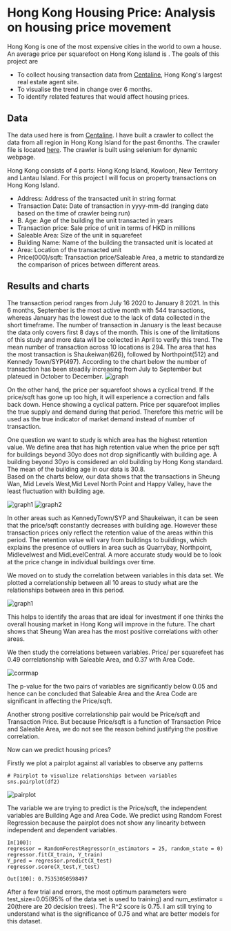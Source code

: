 
# Hong Kong Housing Price: Analysis on housing price movement

Hong Kong is one of the most expensive cities in the world to own a house. An average price per squarefoot on Hong Kong island is . The goals of this project are 
* To collect housing transaction data from [Centaline](http://www1.centadata.com/ephome.aspx), Hong Kong's largest real estate agent site. 
* To visualise the trend in change over 6 months.
* To identify related features that would affect housing prices.

## Data 
The data used here is from [Centaline](http://www1.centadata.com/ephome.aspx). 
I have built a crawler to collect the data from all region in Hong Kong Island for the past 6months. The crawler file is located [here](https://github.com/Kirsteenng/Data-Science/blob/master/Hong%20Kong%20House%20Price/data/crawler.py). The crawler is built using selenium for dynamic webpage.

Hong Kong consists of 4 parts: Hong Kong Island, Kowloon, New Territory and Lantau Island.  For this project I will focus on property transactions on Hong Kong Island.

* Address: Address of the transacted unit in string format
* Transaction Date: Date of transaction in yyyy-mm-dd (ranging date based on the time of crawler being run)
* B. Age: Age of the building the unit transacted in years
* Transaction price: Sale price of unit in terms of HKD in millions
* Saleable Area: Size of the unit in squarefeet
* Building Name: Name of the building the transacted unit is located at
* Area: Location of the transacted unit
* Price(000)/sqft: Transaction price/Saleable Area, a metric to standardize the comparison of prices between different areas.

## Results and charts
The transaction period ranges from July 16 2020 to January 8 2021. In this 6 months, September is the most active month with 544 transactions, whereas January has the lowest due to the lack of data collected in the short timeframe. 
The number of transaction in January is the least because the data only covers first 8 days of the month. This is one of the limitations of this study and more data will be collected in April to verify this trend.
The mean number of transaction across 10 locations is 294. The area that has the most transaction is Shaukeiwan(626), followed by Northpoint(512) and Kennedy Town/SYP(497). 
According to the chart below the number of transaction has been steadily increasing from July to September but plateued in October to December. ![graph](https://github.com/Kirsteenng/Data-Science/blob/master/Hong%20Kong%20House%20Price/graphs/Change%20in%20price%20over%206%20months.png)

On the other hand, the price per squarefoot shows a cyclical trend. If the price/sqft has gone up too high, it will experience a correction and falls back down. Hence showing a cyclical pattern. Price per squarefoot implies the true supply and demand during that period. Therefore this metric will be used as the true indicator of market demand instead of number of transaction.

One question we want to study is which area has the highest retention value. We define area that has high retention value when the price per sqft for buildings beyond 30yo does 
not drop significantly with building age. A building beyond 30yo is considered an old building by Hong Kong standard. The mean of the building age in our data is 30.8.  
Based on the charts below, our data shows that the transactions in Sheung Wan, Mid Levels West,Mid Level North Point and Happy Valley, have the least fluctuation with building age. 

![graph1](https://github.com/Kirsteenng/Data-Science/blob/master/Hong%20Kong%20House%20Price/graphs/Buidling%20age%20vs%20price0.png)
![graph2](https://github.com/Kirsteenng/Data-Science/blob/master/Hong%20Kong%20House%20Price/graphs/Buidling%20age%20vs%20price2.png)

In other areas such as KennedyTown/SYP and Shaukeiwan, it can be seen that the price/sqft constantly decreases with building age. 
However these transaction prices only reflect the retention value of the areas within this period. The retention value will vary from buildings to buildings, which explains the presence of outliers in area such as Quarrybay, Northpoint, Midlevelwest and MidLevelCentral.
A more accurate study would be to look at the price change in individual buildings over time. 


We moved on to study the correlation between variables in this data set.
We plotted a correlationship between all 10 areas to study what are the relationships between area in this period. 

![graph1](https://github.com/Kirsteenng/Data-Science/blob/master/Hong%20Kong%20House%20Price/graphs/corr%20between%20areas.png) 

This helps to identify the areas that are ideal for investment if one thinks the overall housing market in Hong Kong will improve in the future. 
The chart shows that Sheung Wan area has the most positive correlations with other areas.

We then study the correlations between variables. Price/ per squarefeet has 0.49 correlationship with Saleable Area, and 0.37 with Area Code. 

![corrmap](https://github.com/Kirsteenng/Data-Science/blob/master/Hong%20Kong%20House%20Price/graphs/Correlation%20map.png)

The p-value for the two pairs of variables are significantly below 0.05 and hence can be concluded that Saleable Area and the Area Code are significant in affecting the Price/sqft.

Another strong positive correlationship pair would be Price/sqft and Transaction Price. But because Price/sqft is a function of Transaction Price and Saleable Area, we do not see the reason behind justifying the positive correlation.

Now can we predict housing prices?

Firstly we plot a pairplot against all variables to observe any patterns

```
# Pairplot to visualize relationships between variables
sns.pairplot(df2)
```

![pairplot](https://github.com/Kirsteenng/Data-Science/blob/master/Hong%20Kong%20House%20Price/graphs/pairplot.png) 

The variable we are trying to predict is the Price/sqft, the independent variables are Building Age and 
Area Code. We predict using Random Forest Regression because the pairplot does not show any linearity between independent and dependent variables. 

```
In[100]:
regressor = RandomForestRegressor(n_estimators = 25, random_state = 0)
regressor.fit(X_train, Y_train)
Y_pred = regressor.predict(X_test)
regressor.score(X_test,Y_test)

Out[100]: 0.75353050598497

```

After a few trial and errors, the most optimum parameters were test_size=0.05(95% of the data set is used to training) and num_estimator = 20(there are 20 decision trees). 
The R^2 score is 0.75. I am still trying to understand what is the significance of 0.75 and what are better models for this dataset.






